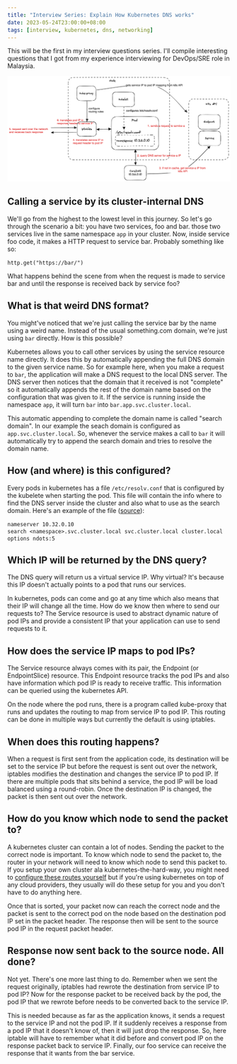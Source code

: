 ```yaml
---
title: "Interview Series: Explain How Kubernetes DNS works"
date: 2023-05-24T23:00:00+08:00
tags: [interview, kubernetes, dns, networking]
---
```


This will be the first in my interview questions series. I'll compile interesting questions that I got from my experience interviewing for DevOps/SRE role in Malaysia.

![](images/k8s-dns.png)

## Calling a service by its cluster-internal DNS

We'll go from the highest to the lowest level in this journey. So let's go through the scenario a bit: you have two services, foo and bar. those two services live in the same namespace `app` in your cluster. Now, inside service foo code, it makes a HTTP request to service bar. Probably something like so:

```
http.get("https://bar/")
```

What happens behind the scene from when the request is made to service bar and until the response is received back by service foo?

## What is that weird DNS format?

You might've noticed that we're just calling the service bar by the name using a weird name. Instead of the usual something.com domain, we're just using `bar` directly. How is this possible?

Kubernetes allows you to call other services by using the service resource name directly. It does this by automatically appending the full DNS domain to the given service name. So for example here, when you make a request to `bar`, the application will make a DNS request to the local DNS server. The DNS server then notices that the domain that it received is not "complete" so it automatically appends the rest of the domain name based on the configuration that was given to it. If the service is running inside the namespace `app`, it will turn `bar` into `bar.app.svc.cluster.local`.

This automatic appending to complete the domain name is called "search domain". In our example the seach domain is configured as `app.svc.cluster.local`. So, whenever the service makes a call to `bar` it will automatically try to append the search domain and tries to resolve the domain name.

## How (and where) is this configured?

Every pods in kubernetes has a file `/etc/resolv.conf` that is configured by the kubelete when starting the pod. This file will contain the info where to find the DNS server inside the cluster and also what to use as the search domain. Here's an example of the file ([source][1]):

```
nameserver 10.32.0.10
search <namespace>.svc.cluster.local svc.cluster.local cluster.local
options ndots:5
```

## Which IP will be returned by the DNS query?

The DNS query will return us a virtual service IP. Why virtual? It's because this IP doesn't actually points to a pod that runs our services.

In kubernetes, pods can come and go at any time which also means that their IP will change all the time. How do we know then where to send our requests to? The Service resource is used to abstract dynamic nature of pod IPs and provide a consistent IP that your application can use to send requests to it.

## How does the service IP maps to pod IPs?

The Service resource always comes with its pair, the Endpoint (or EndpointSlice) resource. This Endpoint resource tracks the pod IPs and also have information which pod IP is ready to receive traffic. This information can be queried using the kubernetes API.

On the node where the pod runs, there is a program called kube-proxy that runs and updates the routing to map from service IP to pod IP. This routing can be done in multiple ways but currently the default is using iptables.

## When does this routing happens?

When a request is first sent from the application code, its destination will be set to the service IP but before the request is sent out over the network, iptables modifies the destination and changes the service IP to pod IP. If there are multiple pods that sits behind a service, the pod IP will be load balanced using a round-robin. Once the destination IP is changed, the packet is then sent out over the network.

## How do you know which node to send the packet to?

A kubernetes cluster can contain a lot of nodes. Sending the packet to the correct node is important. To know which node to send the packet to, the router in your network will need to know which node to send this packet to. If you setup your own cluster ala kubernetes-the-hard-way, you might need to [configure these routes yourself][2] but if you're using kubernetes on top of any cloud providers, they usually will do these setup for you and you don't have to do anything here.

Once that is sorted, your packet now can reach the correct node and the packet is sent to the correct pod on the node based on the destination pod IP set in the packet header. The response then will be sent to the source pod IP in the request packet header.

## Response now sent back to the source node. All done?

Not yet. There's one more last thing to do. Remember when we sent the request originally, iptables had rewrote the destination from service IP to pod IP? Now for the response packet to be received back by the pod, the pod IP that we rewrote before needs to be converted back to the service IP.

This is needed because as far as the application knows, it sends a request to the service IP and not the pod IP. If it suddenly receives a response from a pod IP that it doesn't know of, then it will just drop the response. So, here iptable will have to remember what it did before and convert pod IP on the response packet back to service IP. Finally, our foo service can receive the response that it wants from the bar service.

[1]: https://kubernetes.io/docs/concepts/services-networking/dns-pod-service/
[2]: https://github.com/kelseyhightower/kubernetes-the-hard-way/blob/master/docs/11-pod-network-routes.md
